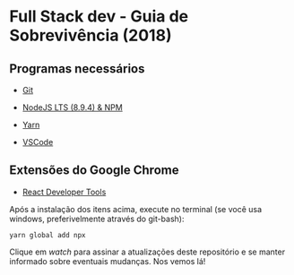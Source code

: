 # Full Stack dev - Guia de Sobrevivência (2018)



## Programas necessários

 - [Git](https://git-scm.com/downloads)
 - [NodeJS LTS (8.9.4) & NPM](https://nodejs.org/en/)
 - [Yarn](https://yarnpkg.com/pt-BR/docs/install)

 - [VSCode](https://code.visualstudio.com/Download)

## Extensões do Google Chrome

 - [React Developer Tools](https://chrome.google.com/webstore/detail/react-developer-tools/fmkadmapgofadopljbjfkapdkoienihi)

Após a instalação dos itens acima, execute no terminal (se você usa windows, preferivelmente através do git-bash):

```
yarn global add npx
```

Clique em *watch* para assinar a atualizações deste repositório e se manter informado sobre eventuais mudanças. Nos vemos lá!